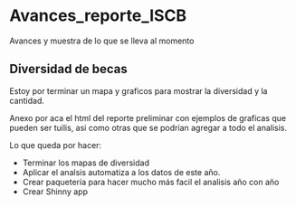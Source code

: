 # Avances_reporte_ISCB
Avances y muestra de lo que se lleva al momento

## Diversidad de becas
Estoy por terminar un mapa y graficos para mostrar la diversidad y la cantidad.

Anexo por aca el html del reporte preliminar con ejemplos de graficas que pueden ser tuilis, asi como otras que se podrían agregar a todo el analisis.

Lo que queda por hacer:
- Terminar los mapas de diversidad
- Aplicar el analsis automatiza a los datos de este año.
- Crear paquetería para hacer mucho más facil el analisis año con año
- Crear Shinny app
